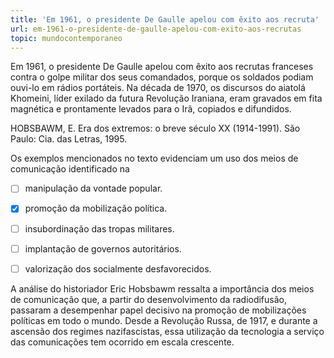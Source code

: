 ```yaml
---
title: 'Em 1961, o presidente De Gaulle apelou com êxito aos recruta'
url: em-1961-o-presidente-de-gaulle-apelou-com-exito-aos-recrutas
topic: mundocontemporaneo
---
```



Em 1961, o presidente De Gaulle apelou com êxito aos recrutas franceses contra o golpe militar dos seus comandados, porque os soldados podiam ouvi-lo em rádios portáteis. Na década de 1970, os discursos do aiatolá Khomeini, líder exilado da futura Revolução Iraniana, eram gravados em fita magnética e prontamente levados para o Irã, copiados e difundidos.

HOBSBAWM, E. Era dos extremos: o breve século XX (1914-1991). São Paulo: Cia. das Letras, 1995.

Os exemplos mencionados no texto evidenciam um uso dos meios de comunicação identificado na



- [ ] manipulação da vontade popular.
- [x] promoção da mobilização política.
- [ ] insubordinação das tropas militares.
- [ ] implantação de governos autoritários.
- [ ] valorização dos socialmente desfavorecidos.


A análise do historiador Eric Hobsbawm ressalta a importância dos meios de comunicação que, a partir do desenvolvimento da radiodifusão, passaram a desempenhar papel decisivo na promoção de mobilizações políticas em todo o mundo. Desde a Revolução Russa, de 1917, e durante a ascensão dos regimes nazifascistas, essa utilização da tecnologia a serviço das comunicações tem ocorrido em escala crescente.
